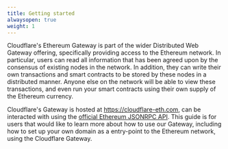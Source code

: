 ```yaml
---
title: Getting started
alwaysopen: true
weight: 1
---
```


Cloudflare's Ethereum Gateway is part of the wider Distributed Web Gateway
offering, specifically providing access to the Ethereum network. In particular,
users can read all information that has been agreed upon by the consensus of
existing nodes in the network. In addition, they can write their own
transactions and smart contracts to be stored by these nodes in a distributed
manner. Anyone else on the network will be able to view these transactions, and
even run your smart contracts using their own supply of the Ethereum currency.

Cloudflare's Gateway is hosted at https://cloudflare-eth.com, can be interacted
with using the [official Ethereum JSONRPC
API](https://github.com/ethereum/wiki/wiki/JSON-RPC). This guide is for users
that would like to learn more about how to use our Gateway, including how to set
up your own domain as a entry-point to the Ethereum network, using the
Cloudflare Gateway.
